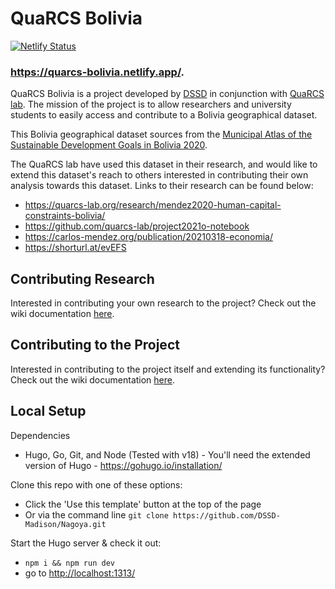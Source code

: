 # QuaRCS Bolivia
[![Netlify Status](https://api.netlify.com/api/v1/badges/890651a7-d1d9-4d56-91a8-8a3d9419075e/deploy-status)](https://app.netlify.com/sites/quarcs-bolivia/deploys)
### https://quarcs-bolivia.netlify.app/.

QuaRCS Bolivia is a project developed by [DSSD](https://dssdglobal.org/) in conjunction with [QuaRCS lab](https://quarcs-lab.org/). The mission of the project is to allow researchers and university students to easily access and contribute to a Bolivia geographical dataset. 

This Bolivia geographical dataset sources from the [Municipal Atlas of the Sustainable Development Goals in Bolivia 2020](https://sdsnbolivia.org/Atlas/). 

The QuaRCS lab have used this dataset in their research, and would like to extend this dataset's reach to others interested in contributing their own analysis towards this dataset. Links to their research can be found below:
- https://quarcs-lab.org/research/mendez2020-human-capital-constraints-bolivia/
- https://github.com/quarcs-lab/project2021o-notebook
- https://carlos-mendez.org/publication/20210318-economia/
- https://shorturl.at/evEFS
  
## Contributing Research
Interested in contributing your own research to the project? Check out the wiki documentation [here](https://github.com/DSSD-Madison/Nagoya/wiki/How-to-Contribute:-Stories).

## Contributing to the Project
Interested in contributing to the project itself and extending its functionality? Check out the wiki documentation [here](https://github.com/DSSD-Madison/Nagoya/wiki/How-to-Contribute:-Project).

## Local Setup
Dependencies
- Hugo, Go, Git, and Node (Tested with v18) - You'll need the extended version of Hugo - https://gohugo.io/installation/

Clone this repo with one of these options:
- Click the 'Use this template' button at the top of the page
- Or via the command line `git clone https://github.com/DSSD-Madison/Nagoya.git`


Start the Hugo server & check it out:
- `npm i && npm run dev`
- go to [http://localhost:1313/](http://localhost:1313/)
